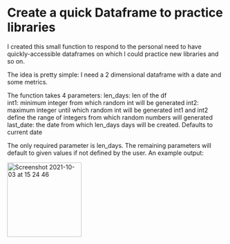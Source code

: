 # Create a quick Dataframe to practice libraries

I created this small function to respond to the personal need to have quickly-accessible dataframes
on which I could practice new libraries and so on. 

The idea is pretty simple: I need a 2 dimensional dataframe with a date and some metrics. 

The function takes 4 parameters: 
    len_days: len of the df\
    int1: minimum integer from which random int will be generated
    int2: maximum integer until which random int will be generated
    int1 and int2 define the range of integers from which random numbers will
    generated
    last_date: the date from which len_days days will be created. Defaults to current date
  
The only required parameter is len_days. The remaining parameters will default to given values if not defined by the user.
An example output: 

<img width="172" alt="Screenshot 2021-10-03 at 15 24 46" src="https://user-images.githubusercontent.com/73912794/135755578-088128ba-1a15-4ac8-8b28-5a094a3f36e9.png">
